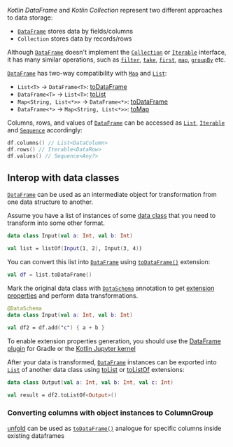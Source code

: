 [//]: # (title: Interop with Collections)

<!---IMPORT org.jetbrains.kotlinx.dataframe.samples.api.Access-->
<!---IMPORT org.jetbrains.kotlinx.dataframe.samples.api.Collections-->

_Kotlin DataFrame_ and _Kotlin Collection_ represent two different approaches to data storage:
* [`DataFrame`](DataFrame.md) stores data by fields/columns
* `Collection` stores data by records/rows

Although [`DataFrame`](DataFrame.md)
doesn't implement the [`Collection`](https://kotlinlang.org/api/latest/jvm/stdlib/kotlin.collections/-collection/#kotlin.collections.Collection)
or [`Iterable`](https://kotlinlang.org/api/latest/jvm/stdlib/kotlin.collections/-iterable/)
interface, it has many similar operations,
such as [`filter`](filter.md), [`take`](sliceRows.md#take),
[`first`](first.md), [`map`](map.md), [`groupBy`](groupBy.md) etc.

[`DataFrame`](DataFrame.md) has two-way compatibility with [`Map`](https://kotlinlang.org/api/latest/jvm/stdlib/kotlin.collections/-map/) and [`List`](https://kotlinlang.org/api/latest/jvm/stdlib/kotlin.collections/-list/):
* `List<T>` -> `DataFrame<T>`: [toDataFrame](createDataFrame.md#todataframe)
* `DataFrame<T>` -> `List<T>`: [toList](toList.md)
* `Map<String, List<*>>` -> `DataFrame<*>`: [toDataFrame](createDataFrame.md#todataframe)
* `DataFrame<*>` -> `Map<String, List<*>>`: [toMap](toMap.md)

Columns, rows, and values of [`DataFrame`](DataFrame.md)
can be accessed as [`List`](https://kotlinlang.org/api/latest/jvm/stdlib/kotlin.collections/-list/),
[`Iterable`](https://kotlinlang.org/api/latest/jvm/stdlib/kotlin.collections/-iterable/)
and [`Sequence`](https://kotlinlang.org/api/latest/jvm/stdlib/kotlin.sequences/-sequence/) accordingly:

<!---FUN getRowsColumns-->

```kotlin
df.columns() // List<DataColumn>
df.rows() // Iterable<DataRow>
df.values() // Sequence<Any?>
```

<!---END-->

## Interop with data classes

[`DataFrame`](DataFrame.md) can be used as an intermediate object for transformation from one data structure to another.

Assume you have a list of instances of some [data class](https://kotlinlang.org/docs/data-classes.html) that you need to transform into some other format.

<!---FUN listInterop1-->

```kotlin
data class Input(val a: Int, val b: Int)

val list = listOf(Input(1, 2), Input(3, 4))
```

<!---END-->

You can convert this list into [`DataFrame`](DataFrame.md) using [`toDataFrame()`](createDataFrame.md#todataframe) extension:

<!---FUN listInterop2-->

```kotlin
val df = list.toDataFrame()
```

<!---END-->

Mark the original data class with [`DataSchema`](schemas.md)
annotation to get [extension properties](extensionPropertiesApi.md) and perform data transformations.

<!---FUN listInterop3-->

```kotlin
@DataSchema
data class Input(val a: Int, val b: Int)

val df2 = df.add("c") { a + b }
```

<!---END-->

<tip>

To enable extension properties generation, you should use the [DataFrame plugin](schemasGradle.md) 
for Gradle or the [Kotlin Jupyter kernel](gettingStartedJupyterNotebook.md)

</tip>

After your data is transformed, [`DataFrame`](DataFrame.md) instances can be exported 
into [`List`](https://kotlinlang.org/api/latest/jvm/stdlib/kotlin.collections/-list/) of another data class using [toList](toList.md) or [toListOf](toList.md#tolistof) extensions:

<!---FUN listInterop4-->

```kotlin
data class Output(val a: Int, val b: Int, val c: Int)

val result = df2.toListOf<Output>()
```

<!---END-->

### Converting columns with object instances to ColumnGroup

[unfold](unfold.md) can be used as [`toDataFrame()`](createDataFrame.md#todataframe) analogue for specific columns inside existing dataframes
